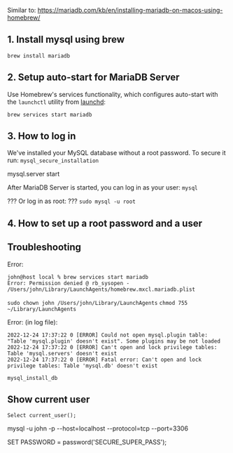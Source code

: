Similar to:
https://mariadb.com/kb/en/installing-mariadb-on-macos-using-homebrew/


## 1. Install mysql using brew

`brew install mariadb`


## 2. Setup auto-start for MariaDB Server

Use Homebrew's services functionality, which configures auto-start with the `launchctl` utility from  [launchd](https://mariadb.com/kb/en/launchd/):

`brew services start mariadb`


## 3. How to log in

We've installed your MySQL database without a root password. To secure it run:
`mysql_secure_installation`

mysql.server start

After MariaDB Server is started, you can log in as your user:
`mysql`

??? Or log in as root:
??? `sudo mysql -u root`


## 4. How to set up a root password and a user

## Troubleshooting
Error:
```
john@host local % brew services start mariadb
Error: Permission denied @ rb_sysopen - /Users/john/Library/LaunchAgents/homebrew.mxcl.mariadb.plist
```

`sudo chown john /Users/john/Library/LaunchAgents`
`chmod 755 ~/Library/LaunchAgents`

Error: (in log file):

```
2022-12-24 17:37:22 0 [ERROR] Could not open mysql.plugin table: "Table 'mysql.plugin' doesn't exist". Some plugins may be not loaded
2022-12-24 17:37:22 0 [ERROR] Can't open and lock privilege tables: Table 'mysql.servers' doesn't exist
2022-12-24 17:37:22 0 [ERROR] Fatal error: Can't open and lock privilege tables: Table 'mysql.db' doesn't exist
```

`mysql_install_db`


## Show current user

`Select current_user();`


mysql -u john -p --host=localhost --protocol=tcp --port=3306


SET PASSWORD = password('SECURE_SUPER_PASS');